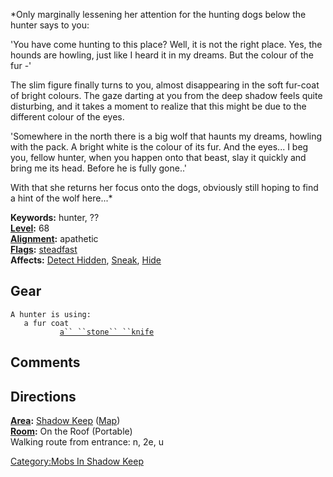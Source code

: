 *Only marginally lessening her attention for the hunting dogs below the
hunter says to you:  
  
'You have come hunting to this place? Well, it is not the right place.
Yes, the hounds are howling, just like I heard it in my dreams. But the
colour of the fur -'  
  
The slim figure finally turns to you, almost disappearing in the soft
fur-coat of bright colours. The gaze darting at you from the deep shadow
feels quite disturbing, and it takes a moment to realize that this might
be due to the different colour of the eyes.  
  
'Somewhere in the north there is a big wolf that haunts my dreams,
howling with the pack. A bright white is the colour of its fur. And the
eyes... I beg you, fellow hunter, when you happen onto that beast, slay
it quickly and bring me its head. Before he is fully gone..'  
  
With that she returns her focus onto the dogs, obviously still hoping to
find a hint of the wolf here...*

**Keywords:** hunter, ??  
**[Level](Level "wikilink"):** 68  
**[Alignment](Alignment "wikilink"):** apathetic  
**[Flags](:Category:Mob_Types "wikilink"):**
[steadfast](Sentinel_Mobs "wikilink")  
**Affects:** [Detect Hidden](Detect_Hidden "wikilink"),
[Sneak](Sneak "wikilink"), [Hide](Hide "wikilink")

## Gear

`A hunter is using:`  
<worn about body>`   a fur coat `  
<wielded>`           `[`a`` ``stone`` ``knife`](Stone_Knife "wikilink")

## Comments

## Directions

**[Area](:Category:Areas "wikilink"):** [Shadow
Keep](:Category:Shadow_Keep "wikilink")
([Map](Shadow_Keep_Map "wikilink"))  
**[Room](:Category:Rooms "wikilink"):** On the Roof (Portable)  
Walking route from entrance: n, 2e, u

[Category:Mobs In Shadow Keep](Category:Mobs_In_Shadow_Keep "wikilink")
